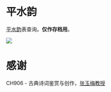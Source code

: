 # 平水韵
[平水韵](https://zh.wikipedia.org/wiki/平水韻)表查询。**仅作存档用**。

![](https://raw.githubusercontent.com/yuxiqian/ping-shui-rhymes/master/img.png)


# 感谢
CH906 - 古典诗词鉴赏与创作，[张玉梅教授](http://chinese.sjtu.edu.cn/index.php/faculty/zhang-yumei)
